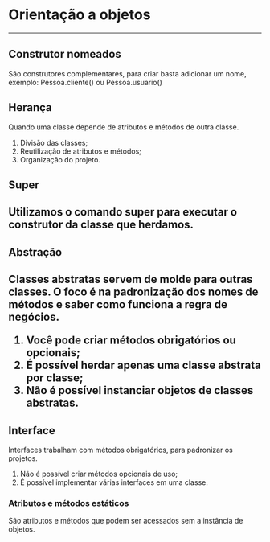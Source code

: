 <h1>Orientação a objetos</h1>
<hr>

<h2>Construtor nomeados</h2>
<p>São construtores complementares, para criar basta adicionar um nome, exemplo: Pessoa.cliente() ou Pessoa.usuario()</p>

<h2>Herança</h2>
<p>Quando uma classe depende de atributos e métodos de outra classe.</p>
<ol>
    <li>Divisão das classes;</li>
    <li>Reutilização de atributos e métodos;</li>
    <li>Organização do projeto.</li>
</ol>

<h2>Super<h2>
<p>Utilizamos o comando super para executar o construtor da classe que herdamos.</p>

<h2>Abstração<h2>
<p>Classes abstratas servem de molde para outras classes. O foco é na padronização dos nomes de métodos e saber como funciona a regra de negócios.</p>
<ol>
    <li>Você pode criar métodos obrigatórios ou opcionais;</li>
    <li>É possível herdar apenas uma classe abstrata por classe;</li>
    <li>Não é possível instanciar objetos de classes abstratas.</li>
</ol>

<h2>Interface</h2>
<p>Interfaces trabalham com métodos obrigatórios, para padronizar os projetos.</p>
<ol>
    <li>Não é possível criar métodos opcionais de uso;</li>
    <li>É possível implementar várias interfaces em uma classe.</li>
</ol>

<h3>Atributos e métodos estáticos</h3>
<p>São atributos e métodos que podem ser acessados sem a instância de objetos.</p>


